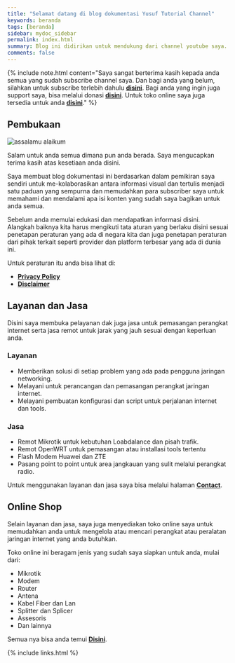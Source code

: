 ```yaml
---
title: "Selamat datang di blog dokumentasi Yusuf Tutorial Channel"
keywords: beranda
tags: [beranda]
sidebar: mydoc_sidebar
permalink: index.html
summary: Blog ini didirikan untuk mendukung dari channel youtube saya.
comments: false
---
```


{% include note.html content="Saya sangat berterima kasih kepada anda semua yang sudah subscribe channel saya. Dan bagi anda yang belum, silahkan untuk subscribe terlebih dahulu <a alt='subscribe my channel youtube' href='https://youtube.com/@yusuftutorialchannel?sub_confirmation=1'><b>disini</b></a>. Bagi anda yang ingin juga support saya, bisa melalui donasi <a href='/support.html'><b>disini</b></a>. Untuk toko online saya juga tersedia untuk anda <a href='https://mycollection.shop/tokobeberkah'><b>disini</b></a>." %}

## Pembukaan

![assalamu alaikum](https://upload.wikimedia.org/wikipedia/commons/f/ff/Assalamu-aleykum.svg)

Salam untuk anda semua dimana pun anda berada. Saya mengucapkan terima kasih atas kesetiaan anda disini.

Saya membuat blog dokumentasi ini berdasarkan dalam pemikiran saya sendiri untuk me-kolaborasikan antara informasi visual dan tertulis menjadi satu paduan yang sempurna dan memudahkan para subscriber saya untuk memahami dan mendalami apa isi konten yang sudah saya bagikan untuk anda semua.

Sebelum anda memulai edukasi dan mendapatkan informasi disini. Alangkah baiknya kita harus mengikuti tata aturan yang berlaku disini sesuai penetapan peraturan yang ada di negara kita dan juga penetapan peraturan dari pihak terkait seperti provider dan platform terbesar yang ada di dunia ini.

Untuk peraturan itu anda bisa lihat di:

- <a href='/privacy_policy.html'><b>Privacy Policy</b></a>
- <a href='/disclaimer.html'><b>Disclaimer</b></a>

## Layanan dan Jasa

Disini saya membuka pelayanan dak juga jasa untuk pemasangan perangkat internet serta jasa remot untuk jarak yang jauh sesuai dengan keperluan anda.

### Layanan

- Memberikan solusi di setiap problem yang ada pada pengguna jaringan networking.
- Melayani untuk perancangan dan pemasangan perangkat jaringan internet.
- Melayani pembuatan konfigurasi dan script untuk perjalanan internet dan tools.

### Jasa

- Remot Mikrotik untuk kebutuhan Loabdalance dan pisah trafik.
- Remot OpenWRT untuk pemasangan atau installasi tools tertentu
- Flash Modem Huawei dan ZTE
- Pasang point to point untuk area jangkauan yang sulit melalui perangkat radio.

Untuk menggunakan layanan dan jasa saya bisa melalui halaman <a href='/contact.html'><b>Contact</b></a>.

## Online Shop

Selain layanan dan jasa, saya juga menyediakan toko online saya untuk memudahkan anda untuk mengelola atau mencari perangkat atau peralatan jaringan internet yang anda butuhkan.

Toko online ini beragam jenis yang sudah saya siapkan untuk anda, mulai dari:

- Mikrotik
- Modem
- Router
- Antena
- Kabel Fiber dan Lan
- Splitter dan Splicer
- Assesoris
- Dan lainnya

Semua nya bisa anda temui <a href='/online_shop.html'><b>Disini</b></a>.

{% include links.html %}

